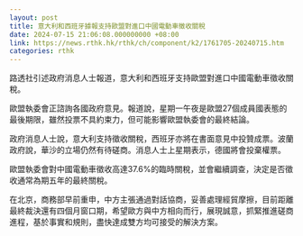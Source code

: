 ```yaml
---
layout: post
title: 意大利和西班牙據報支持歐盟對進口中國電動車徵收關稅
date: 2024-07-15 21:06:08.000000000 +08:00
link: https://news.rthk.hk/rthk/ch/component/k2/1761705-20240715.htm
categories: rthk
---
```


路透社引述政府消息人士報道，意大利和西班牙支持歐盟對進口中國電動車徵收關稅。

歐盟執委會正諮詢各國政府意見。報道說，星期一午夜是歐盟27個成員國表態的最後期限，雖然投票不具約束力，但可能影響歐盟執委會的最終結論。

政府消息人士說，意大利支持徵收關稅，西班牙亦將在書面意見中投贊成票。波蘭政府說，華沙的立場仍然有待磋商。消息人士上星期表示，德國將會投棄權票。

歐盟執委會對中國電動車徵收高達37.6%的臨時關稅，並會繼續調查，決定是否徵收通常為期五年的最終關稅。

在北京，商務部早前重申，中方主張通過對話協商，妥善處理經貿摩擦，目前距離最終裁決還有四個月窗口期，希望歐方與中方相向而行，展現誠意，抓緊推進磋商進程，基於事實和規則，盡快達成雙方均可接受的解決方案。
